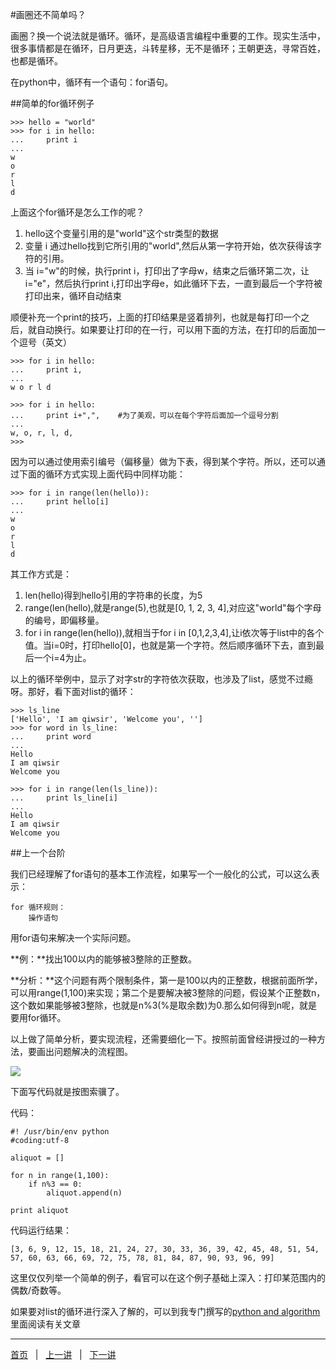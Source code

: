 #画圈还不简单吗？

画圈？换一个说法就是循环。循环，是高级语言编程中重要的工作。现实生活中，很多事情都是在循环，日月更迭，斗转星移，无不是循环；王朝更迭，寻常百姓，也都是循环。

在python中，循环有一个语句：for语句。

##简单的for循环例子

    >>> hello = "world"
    >>> for i in hello:
    ...     print i
    ... 
    w
    o
    r
    l
    d

上面这个for循环是怎么工作的呢？

1. hello这个变量引用的是"world"这个str类型的数据
2. 变量 i 通过hello找到它所引用的"world",然后从第一字符开始，依次获得该字符的引用。
3. 当 i="w"的时候，执行print i，打印出了字母w，结束之后循环第二次，让 i="e"，然后执行print i,打印出字母e，如此循环下去，一直到最后一个字符被打印出来，循环自动结束

顺便补充一个print的技巧，上面的打印结果是竖着排列，也就是每打印一个之后，就自动换行。如果要让打印的在一行，可以用下面的方法，在打印的后面加一个逗号（英文）

    >>> for i in hello:
    ...     print i,
    ...  
    w o r l d

    >>> for i in hello:
    ...     print i+",",    #为了美观，可以在每个字符后面加一个逗号分割
    ... 
    w, o, r, l, d,
    >>> 

因为可以通过使用索引编号（偏移量）做为下表，得到某个字符。所以，还可以通过下面的循环方式实现上面代码中同样功能：

    >>> for i in range(len(hello)):
    ...     print hello[i]
    ... 
    w
    o
    r
    l
    d

其工作方式是：

1. len(hello)得到hello引用的字符串的长度，为5
2. range(len(hello),就是range(5),也就是[0, 1, 2, 3, 4],对应这"world"每个字母的编号，即偏移量。
3. for i in range(len(hello)),就相当于for i in [0,1,2,3,4],让i依次等于list中的各个值。当i=0时，打印hello[0]，也就是第一个字符。然后顺序循环下去，直到最后一个i=4为止。

以上的循环举例中，显示了对字str的字符依次获取，也涉及了list，感觉不过瘾呀。那好，看下面对list的循环：

    >>> ls_line
    ['Hello', 'I am qiwsir', 'Welcome you', '']
    >>> for word in ls_line:
    ...     print word
    ... 
    Hello
    I am qiwsir
    Welcome you

    >>> for i in range(len(ls_line)):
    ...     print ls_line[i]
    ... 
    Hello
    I am qiwsir
    Welcome you

##上一个台阶

我们已经理解了for语句的基本工作流程，如果写一个一般化的公式，可以这么表示：

    for 循环规则：
        操作语句

用for语句来解决一个实际问题。

**例：**找出100以内的能够被3整除的正整数。

**分析：**这个问题有两个限制条件，第一是100以内的正整数，根据前面所学，可以用range(1,100)来实现；第二个是要解决被3整除的问题，假设某个正整数n，这个数如果能够被3整除，也就是n%3(%是取余数)为0.那么如何得到n呢，就是要用for循环。

以上做了简单分析，要实现流程，还需要细化一下。按照前面曾经讲授过的一种方法，要画出问题解决的流程图。

![](../Pictures/11801.png)

下面写代码就是按图索骥了。

代码：


	#! /usr/bin/env python
	#coding:utf-8
	
	aliquot = []
	
	for n in range(1,100):
	    if n%3 == 0:
	        aliquot.append(n)
	
	print aliquot

代码运行结果：

    [3, 6, 9, 12, 15, 18, 21, 24, 27, 30, 33, 36, 39, 42, 45, 48, 51, 54, 57, 60, 63, 66, 69, 72, 75, 78, 81, 84, 87, 90, 93, 96, 99]

这里仅仅列举一个简单的例子，看官可以在这个例子基础上深入：打印某范围内的偶数/奇数等。

如果要对list的循环进行深入了解的，可以到我专门撰写的[python and algorithm](https://github.com/qiwsir/algorithm/blob/master/README.md)里面阅读有关文章

<hr>

[首页](./index.md)&nbsp;&nbsp;&nbsp;|&nbsp;&nbsp;&nbsp;[上一讲](./117.md)&nbsp;&nbsp;&nbsp;|&nbsp;&nbsp;&nbsp;[下一讲](./119.md)
